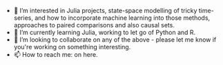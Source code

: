 - 👀 I’m interested in Julia projects, state-space modelling of tricky time-series, and how to incorporate machine learning into those methods, approaches to paired comparisons and also causal sets.
- 🌱 I’m currently learning Julia, working to let go of Python and R.
- 💞️ I’m looking to collaborate on any of the above - please let me know if you're working on something interesting.
- 📫 How to reach me: on here.

<!---
PaulMainwood/PaulMainwood is a ✨ special ✨ repository because its `README.md` (this file) appears on your GitHub profile.
You can click the Preview link to take a look at your changes.
--->
